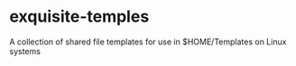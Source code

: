 # exquisite-temples
A collection of shared file templates for use in $HOME/Templates on Linux systems
